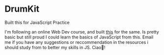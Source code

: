 # DrumKit
Built this for JavaScript Practice

I'm following an online Web Dev course, and built [this](https://jyotiradityagandhi.github.io/DrumKit/) for the same. Is pretty basic but still proud I could learn the basics of JavaScript from this. Email me if you have any suggestions or reccommendation in the resources i should study from to better my skills in JS. Ciao👋!
